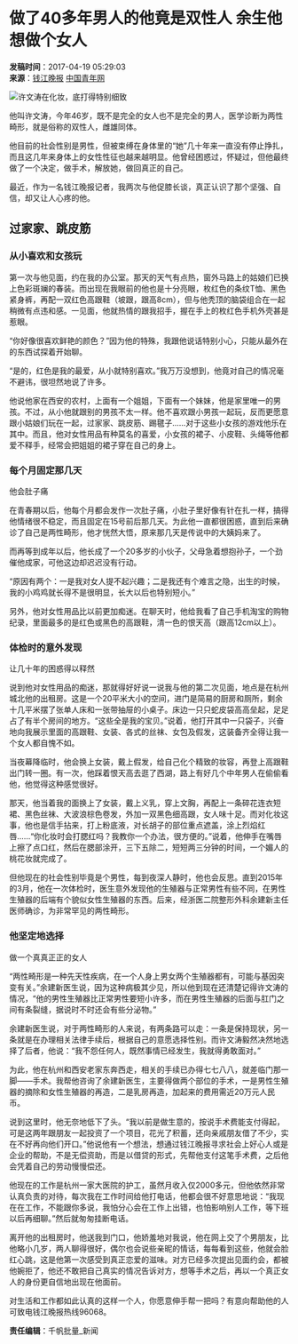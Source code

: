 # 做了40多年男人的他竟是双性人 余生他想做个女人

**发稿时间**：2017-04-19 05:29:03  
**来源**：[钱江晚报](http://qjwb.zjol.com.cn/html/2017-04/19/content_3506042.htm?div=-1) [中国青年网](http://www.youth.cn)

![许文涛在化妆，底打得特别细致](./W020170419197433091151.jpg)

他叫许文涛，今年46岁，既不是完全的女人也不是完全的男人，医学诊断为两性畸形，就是俗称的双性人，雌雄同体。

他目前的社会性别是男性，但被束缚在身体里的“她”几十年来一直没有停止挣扎，而且这几年来身体上的女性性征也越来越明显。他曾经困惑过，怀疑过，但他最终做了一个决定，做手术，解放她，做回真正的自己。

最近，作为一名钱江晚报记者，我两次与他促膝长谈，真正认识了那个坚强、自信，却又让人心疼的他。

## 过家家、跳皮筋

### 从小喜欢和女孩玩

第一次与他见面，约在我的办公室。那天的天气有点热，窗外马路上的姑娘们已换上色彩斑斓的春装。而出现在我眼前的他也是十分亮眼，枚红色的条纹T恤、黑色紧身裤，再配一双红色高跟鞋（坡跟，跟高8cm），但与他秃顶的脑袋组合在一起稍微有点违和感。一见面，他就热情的跟我招手，握在手上的枚红色手机外壳甚是惹眼。

“你好像很喜欢鲜艳的颜色？”因为他的特殊，我跟他说话特别小心，只能从最外在的东西试探着开始聊。

“是的，红色是我的最爱，从小就特别喜欢。”我万万没想到，他竟对自己的情况毫不避讳，很坦然地说了许多。

他说他家在西安的农村，上面有一个姐姐，下面有一个妹妹，他是家里唯一的男孩。不过，从小他就跟别的男孩不太一样。他不喜欢跟小男孩一起玩，反而更愿意跟小姑娘们玩在一起，过家家、跳皮筋、踢毽子……对于这些小女孩的游戏他乐在其中。而且，他对女性用品有种莫名的喜爱，小女孩的裙子、小皮鞋、头绳等他都爱不释手，经常会把姐姐的裙子穿在自己的身上。

### 每个月固定那几天

他会肚子痛

在青春期以后，他每个月都会发作一次肚子痛，小肚子里好像有针在扎一样，搞得他情绪很不稳定，而且固定在15号前后那几天。为此他一直都很困惑，直到后来确诊了自己是两性畸形，他才恍然大悟，原来那几天是传说中的大姨妈来了。

而再等到成年以后，他长成了一个20多岁的小伙子，父母急着想抱孙子，一个劲催他成家，可他这边却迟迟没有行动。

“原因有两个：一是我对女人提不起兴趣；二是我还有个难言之隐，出生的时候，我的小鸡鸡就长得不是很明显，长大以后也特别短小。”

另外，他对女性用品比以前更加痴迷。在聊天时，他给我看了自己手机淘宝的购物纪录，里面最多的是红色或黑色的高跟鞋，清一色的恨天高（跟高12cm以上）。

### 体检时的意外发现

让几十年的困惑得以释然

说到他对女性用品的痴迷，那就得好好说一说我与他的第二次见面，地点是在杭州城北他的出租房。这是一个20平米大小的空间，进门是简易的厨房和厕所，剩余十几平米摆了张单人床和一张带抽屉的小桌子。床边一只只蛇皮袋高高垒起，足足占了有半个房间的地方。“这些全是我的宝贝。”说着，他打开其中一只袋子，兴奋地向我展示里面的高跟鞋、女装、各式的丝袜、女包及假发，这装备齐全得让我一个女人都自愧不如。

当夜幕降临时，他会换上女装，戴上假发，给自己化个精致的妆容，再登上高跟鞋出门转一圈。有一次，他踩着恨天高去逛了西湖，路上有好几个中年男人在偷偷看他，他觉得这种感觉很好。

那天，他当着我的面换上了女装，戴上义乳，穿上文胸，再配上一条碎花连衣短裙、黑色丝袜、大波浪棕色卷发，外加一双黑色细高跟，女人味十足。而对化妆这事，他也是信手拈来，打上粉底液，对长胡子的部位重点遮盖，涂上烈焰红唇……“你化妆时会打腮红吗？我教你一个办法，很方便的。”说着，他伸手在嘴唇上擦了点口红，然后在腮部涂开，三下五除二，短短两三分钟的时间，一个媚人的桃花妆就完成了。

但他现在的社会性别毕竟是个男性，每到夜深人静时，他也会反思。直到2015年的3月，他在一次体检时，医生意外发现他的生殖器与正常男性有些不同，在男性生殖器的后端有个貌似女性生殖器的东西。后来，经浙医二院整形外科余建新主任医师确诊，为非常罕见的两性畸形。

### 他坚定地选择

做一个真真正正的女人

“两性畸形是一种先天性疾病，在一个人身上男女两个生殖器都有，可能与基因突变有关。”余建新医生说，因为这种病极其少见，所以他到现在还清楚记得许文涛的情况，“他的男性生殖器比正常男性要短小许多，而在男性生殖器的后面与肛门之间有条裂缝，据说时不时还会有些分泌物。”

余建新医生说，对于两性畸形的人来说，有两条路可以走：一条是保持现状，另一条就是在办理相关法律手续后，根据自己的意愿选择性别。而许文涛毅然决然地选择了后者，他说：“我不怨任何人，既然事情已经发生，我就得勇敢面对。”

为此，他在杭州和西安老家东奔西走，相关的手续已办得七七八八，就差临门那一脚——手术。我帮他咨询了余建新医生，主要得做两个部位的手术，一是男性生殖器的摘除和女性生殖器的再造，二是乳房再造，加起来的费用需近20万元人民币。

说到这里时，他无奈地低下了头。“我以前是做生意的，按说手术费能支付得起，可是这两年跟朋友一起投资了一个项目，花光了积蓄，还向亲戚朋友借了不少，实在不好再向他们开口。”他说他有一个想法，想通过钱江晚报寻求社会上好心人或是企业的帮助，不是无偿资助，而是以借贷的形式，先帮他支付这笔手术费，之后他会凭着自己的劳动慢慢偿还。

他现在的工作是杭州一家大医院的护工，虽然月收入仅2000多元，但他依然非常认真负责的对待，每次我在工作时间给他打电话，他都会很不好意思地说：“我现在在工作，不能跟你多说，我怕分心会在工作上出错，也怕影响别人工作，等下班以后再细聊。”然后就匆匆挂断电话。

离开他的出租房时，他送我到门口，他娇羞地对我说，他在网上交了个男朋友，比他略小几岁，两人聊得很好，偶尔也会说些亲昵的情话，每每看到这些，他就会脸红心跳，这是他第一次感受到真正恋爱的滋味。对方已经多次提出见面约会，都被他婉拒了，他还不敢把自己真实的情况告诉对方，想等手术之后，再以一个真正女人的身份更自信地出现在他面前。

对生活和工作都如此认真的这样一个人，你愿意伸手帮一把吗？有意向帮助他的人可致电钱江晚报热线96068。

**责任编辑**：千帆批量_新闻  
